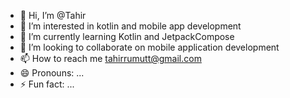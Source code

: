 - 👋 Hi, I’m @Tahir
- 👀 I’m interested in kotlin and mobile app development
- 🌱 I’m currently learning Kotlin and JetpackCompose
- 💞️ I’m looking to collaborate on mobile application development
- 📫 How to reach me tahirrumutt@gmail.com
- 😄 Pronouns: ...
- ⚡ Fun fact: ...

<!---
kaf3l/kaf3l is a ✨ special ✨ repository because its `README.md` (this file) appears on your GitHub profile.
You can click the Preview link to take a look at your changes.
--->
